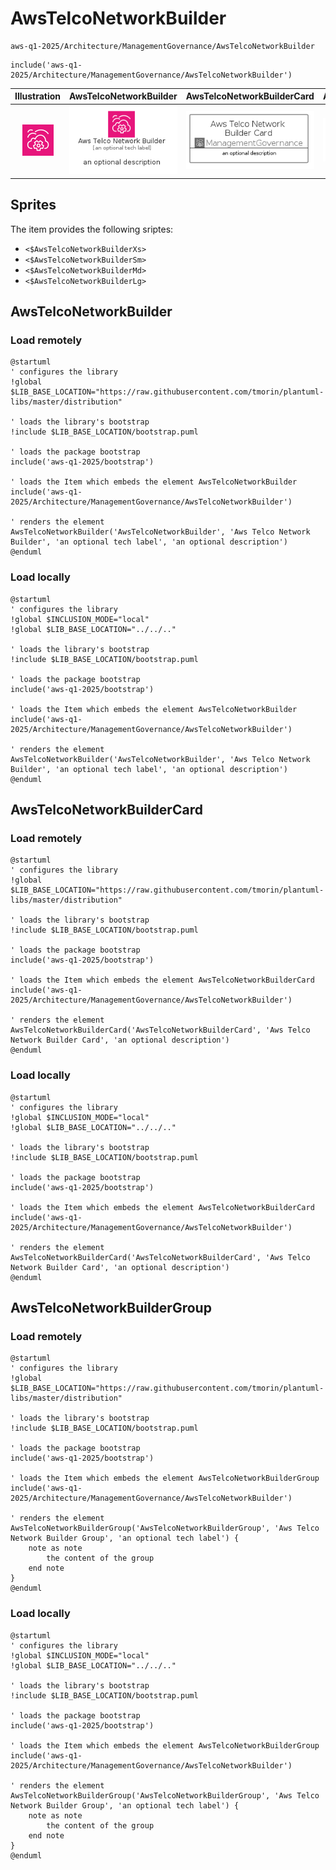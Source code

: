 # AwsTelcoNetworkBuilder


```text
aws-q1-2025/Architecture/ManagementGovernance/AwsTelcoNetworkBuilder
```

```text
include('aws-q1-2025/Architecture/ManagementGovernance/AwsTelcoNetworkBuilder')
```



| Illustration | AwsTelcoNetworkBuilder | AwsTelcoNetworkBuilderCard | AwsTelcoNetworkBuilderGroup |
| :---: | :---: | :---: | :---: |
| ![illustration for Illustration](../../../aws-q1-2025/Architecture/ManagementGovernance/AwsTelcoNetworkBuilder.png) | ![illustration for AwsTelcoNetworkBuilder](../../../aws-q1-2025/Architecture/ManagementGovernance/AwsTelcoNetworkBuilder.Local.png) | ![illustration for AwsTelcoNetworkBuilderCard](../../../aws-q1-2025/Architecture/ManagementGovernance/AwsTelcoNetworkBuilderCard.Local.png) | ![illustration for AwsTelcoNetworkBuilderGroup](../../../aws-q1-2025/Architecture/ManagementGovernance/AwsTelcoNetworkBuilderGroup.Local.png) |



## Sprites
The item provides the following sriptes:

- `<$AwsTelcoNetworkBuilderXs>`
- `<$AwsTelcoNetworkBuilderSm>`
- `<$AwsTelcoNetworkBuilderMd>`
- `<$AwsTelcoNetworkBuilderLg>`





## AwsTelcoNetworkBuilder

### Load remotely
```plantuml
@startuml
' configures the library
!global $LIB_BASE_LOCATION="https://raw.githubusercontent.com/tmorin/plantuml-libs/master/distribution"

' loads the library's bootstrap
!include $LIB_BASE_LOCATION/bootstrap.puml

' loads the package bootstrap
include('aws-q1-2025/bootstrap')

' loads the Item which embeds the element AwsTelcoNetworkBuilder
include('aws-q1-2025/Architecture/ManagementGovernance/AwsTelcoNetworkBuilder')

' renders the element
AwsTelcoNetworkBuilder('AwsTelcoNetworkBuilder', 'Aws Telco Network Builder', 'an optional tech label', 'an optional description')
@enduml
```

### Load locally
```plantuml
@startuml
' configures the library
!global $INCLUSION_MODE="local"
!global $LIB_BASE_LOCATION="../../.."

' loads the library's bootstrap
!include $LIB_BASE_LOCATION/bootstrap.puml

' loads the package bootstrap
include('aws-q1-2025/bootstrap')

' loads the Item which embeds the element AwsTelcoNetworkBuilder
include('aws-q1-2025/Architecture/ManagementGovernance/AwsTelcoNetworkBuilder')

' renders the element
AwsTelcoNetworkBuilder('AwsTelcoNetworkBuilder', 'Aws Telco Network Builder', 'an optional tech label', 'an optional description')
@enduml
```

## AwsTelcoNetworkBuilderCard

### Load remotely
```plantuml
@startuml
' configures the library
!global $LIB_BASE_LOCATION="https://raw.githubusercontent.com/tmorin/plantuml-libs/master/distribution"

' loads the library's bootstrap
!include $LIB_BASE_LOCATION/bootstrap.puml

' loads the package bootstrap
include('aws-q1-2025/bootstrap')

' loads the Item which embeds the element AwsTelcoNetworkBuilderCard
include('aws-q1-2025/Architecture/ManagementGovernance/AwsTelcoNetworkBuilder')

' renders the element
AwsTelcoNetworkBuilderCard('AwsTelcoNetworkBuilderCard', 'Aws Telco Network Builder Card', 'an optional description')
@enduml
```

### Load locally
```plantuml
@startuml
' configures the library
!global $INCLUSION_MODE="local"
!global $LIB_BASE_LOCATION="../../.."

' loads the library's bootstrap
!include $LIB_BASE_LOCATION/bootstrap.puml

' loads the package bootstrap
include('aws-q1-2025/bootstrap')

' loads the Item which embeds the element AwsTelcoNetworkBuilderCard
include('aws-q1-2025/Architecture/ManagementGovernance/AwsTelcoNetworkBuilder')

' renders the element
AwsTelcoNetworkBuilderCard('AwsTelcoNetworkBuilderCard', 'Aws Telco Network Builder Card', 'an optional description')
@enduml
```

## AwsTelcoNetworkBuilderGroup

### Load remotely
```plantuml
@startuml
' configures the library
!global $LIB_BASE_LOCATION="https://raw.githubusercontent.com/tmorin/plantuml-libs/master/distribution"

' loads the library's bootstrap
!include $LIB_BASE_LOCATION/bootstrap.puml

' loads the package bootstrap
include('aws-q1-2025/bootstrap')

' loads the Item which embeds the element AwsTelcoNetworkBuilderGroup
include('aws-q1-2025/Architecture/ManagementGovernance/AwsTelcoNetworkBuilder')

' renders the element
AwsTelcoNetworkBuilderGroup('AwsTelcoNetworkBuilderGroup', 'Aws Telco Network Builder Group', 'an optional tech label') {
    note as note
        the content of the group
    end note
}
@enduml
```

### Load locally
```plantuml
@startuml
' configures the library
!global $INCLUSION_MODE="local"
!global $LIB_BASE_LOCATION="../../.."

' loads the library's bootstrap
!include $LIB_BASE_LOCATION/bootstrap.puml

' loads the package bootstrap
include('aws-q1-2025/bootstrap')

' loads the Item which embeds the element AwsTelcoNetworkBuilderGroup
include('aws-q1-2025/Architecture/ManagementGovernance/AwsTelcoNetworkBuilder')

' renders the element
AwsTelcoNetworkBuilderGroup('AwsTelcoNetworkBuilderGroup', 'Aws Telco Network Builder Group', 'an optional tech label') {
    note as note
        the content of the group
    end note
}
@enduml
```

